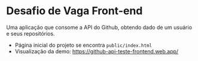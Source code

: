 # Desafio de Vaga Front-end

Uma aplicação que consome a API do Github, obtendo dado de um usuário e seus repositórios.

- Página inicial do projeto se encontra `public/index.html`
- Visualização da demo: https://github-api-teste-frontend.web.app/